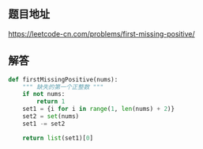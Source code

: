 ## 题目地址
https://leetcode-cn.com/problems/first-missing-positive/

## 解答
```py
def firstMissingPositive(nums):
    """ 缺失的第一个正整数 """
    if not nums:
        return 1
    set1 = {i for i in range(1, len(nums) + 2)}
    set2 = set(nums)
    set1 -= set2

    return list(set1)[0]
```